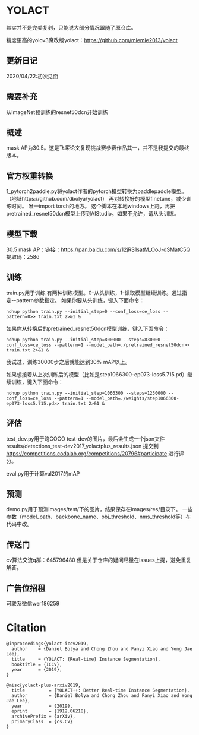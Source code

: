 # YOLACT
其实并不是完美复刻，只能说大部分情况跟随了原仓库。

精度更高的yolov3魔改版yolact：https://github.com/miemie2013/yolact

## 更新日记

2020/04/22:初次见面

## 需要补充

从ImageNet预训练的resnet50dcn开始训练

## 概述

mask AP为30.5。这是飞桨论文复现挑战赛参赛作品其一，并不是我提交的最终版本。

## 官方权重转换

1_pytorch2paddle.py将yolact作者的pytorch模型转换为paddlepaddle模型。（地址https://github.com/dbolya/yolact）
再对转换好的模型finetune，减少训练时间。
唯一import torch的地方。
这个脚本在本地windows上跑，再把pretrained_resnet50dcn模型上传到AIStudio。如果不允许，请从头训练。

## 模型下载

30.5 mask AP：链接：https://pan.baidu.com/s/12jRS1satM_OoJ-dSMatC5Q 
提取码：z58d 

## 训练
train.py用于训练
有两种训练模型。0-从头训练，1-读取模型继续训练。通过指定--pattern参数指定。
如果你要从头训练，键入下面命令：
```
nohup python train.py --initial_step=0 --conf_loss=ce_loss --pattern=0>> train.txt 2>&1 &

```

如果你从转换后的pretrained_resnet50dcn模型训练，键入下面命令：
```
nohup python train.py --initial_step=800000 --steps=830000 --conf_loss=ce_loss --pattern=1 --model_path=./pretrained_resnet50dcn>> train.txt 2>&1 &

```
我试过，训练30000步之后就能达到30% mAP以上。


如果想接着从上次训练后的模型（比如是step1066300-ep073-loss5.715.pd）继续训练，键入下面命令：
```
nohup python train.py --initial_step=1066300 --steps=1230000 --conf_loss=ce_loss --pattern=1 --model_path=./weights/step1066300-ep073-loss5.715.pd>> train.txt 2>&1 &

```

## 评估
test_dev.py用于跑COCO test-dev的图片，最后会生成一个json文件
results/detections_test-dev2017_yolactplus_results.json
提交到
https://competitions.codalab.org/competitions/20796#participate
进行评分。

eval.py用于计算val2017的mAP

## 预测
demo.py用于预测images/test/下的图片，结果保存在images/res/目录下。
一些参数（model_path、backbone_name、obj_threshold、nms_threshold等）在代码中改。

## 传送门
cv算法交流q群：645796480
但是关于仓库的疑问尽量在Issues上提，避免重复解答。


## 广告位招租
可联系微信wer186259

# Citation

```
@inproceedings{yolact-iccv2019,
  author    = {Daniel Bolya and Chong Zhou and Fanyi Xiao and Yong Jae Lee},
  title     = {YOLACT: {Real-time} Instance Segmentation},
  booktitle = {ICCV},
  year      = {2019},
}
```

```
@misc{yolact-plus-arxiv2019,
  title         = {YOLACT++: Better Real-time Instance Segmentation},
  author        = {Daniel Bolya and Chong Zhou and Fanyi Xiao and Yong Jae Lee},
  year          = {2019},
  eprint        = {1912.06218},
  archivePrefix = {arXiv},
  primaryClass  = {cs.CV}
}
```
